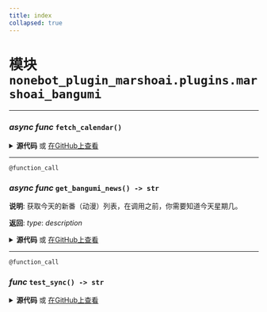 ```yaml
---
title: index
collapsed: true
---
```

# **模块** `nonebot_plugin_marshoai.plugins.marshoai_bangumi`

---
### ***async func*** `fetch_calendar()`


<details>
<summary> <b>源代码</b> 或 <a href='https://github.com/LiteyukiStudio/nonebot-plugin-marshoai/tree/main/nonebot_plugin_marshoai/plugins/marshoai_bangumi/__init__.py#L16' target='_blank'>在GitHub上查看</a></summary>

```python
async def fetch_calendar():
    url = 'https://api.bgm.tv/calendar'
    headers = {'User-Agent': 'LiteyukiStudio/nonebot-plugin-marshoai (https://github.com/LiteyukiStudio/nonebot-plugin-marshoai)'}
    async with httpx.AsyncClient() as client:
        response = await client.get(url, headers=headers)
        return response.json()
```
</details>

---
`@function_call`
### ***async func*** `get_bangumi_news() -> str`

**说明**: 获取今天的新番（动漫）列表，在调用之前，你需要知道今天星期几。


**返回**: _type_: _description_


<details>
<summary> <b>源代码</b> 或 <a href='https://github.com/LiteyukiStudio/nonebot-plugin-marshoai/tree/main/nonebot_plugin_marshoai/plugins/marshoai_bangumi/__init__.py#L28' target='_blank'>在GitHub上查看</a></summary>

```python
@function_call
async def get_bangumi_news() -> str:
    result = await fetch_calendar()
    info = ''
    try:
        for i in result:
            weekday = i['weekday']['cn']
            info += f'{weekday}:'
            items = i['items']
            for item in items:
                name = item['name_cn']
                info += f'《{name}》'
            info += '\n'
        return info
    except Exception as e:
        traceback.print_exc()
        return ''
```
</details>

---
`@function_call`
### ***func*** `test_sync() -> str`


<details>
<summary> <b>源代码</b> 或 <a href='https://github.com/LiteyukiStudio/nonebot-plugin-marshoai/tree/main/nonebot_plugin_marshoai/plugins/marshoai_bangumi/__init__.py#L53' target='_blank'>在GitHub上查看</a></summary>

```python
@function_call
def test_sync() -> str:
    return 'sync'
```
</details>

